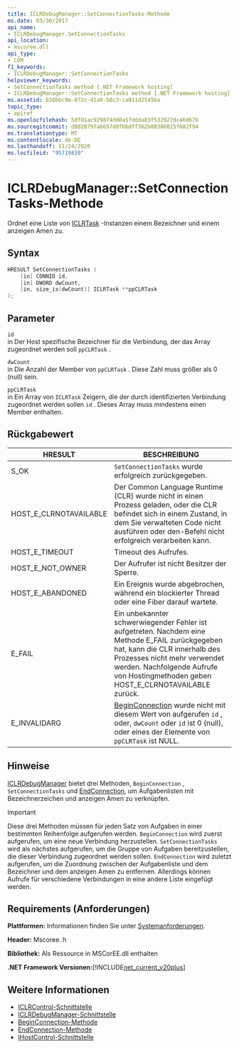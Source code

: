 ```yaml
---
title: ICLRDebugManager::SetConnectionTasks-Methode
ms.date: 03/30/2017
api_name:
- ICLRDebugManager.SetConnectionTasks
api_location:
- mscoree.dll
api_type:
- COM
f1_keywords:
- ICLRDebugManager::SetConnectionTasks
helpviewer_keywords:
- SetConnectionTasks method [.NET Framework hosting]
- ICLRDebugManager::SetConnectionTasks method [.NET Framework hosting]
ms.assetid: b38bbc9a-872c-41a9-b8c3-ca011d25456a
topic_type:
- apiref
ms.openlocfilehash: 5df01ac929874d00a5fddda83f532927dc46d67b
ms.sourcegitcommit: d8020797a6657d0fbbdff362b80300815f682f94
ms.translationtype: MT
ms.contentlocale: de-DE
ms.lasthandoff: 11/24/2020
ms.locfileid: "95719839"
---
```

# <a name="iclrdebugmanagersetconnectiontasks-method"></a>ICLRDebugManager::SetConnectionTasks-Methode

Ordnet eine Liste von [ICLRTask](iclrtask-interface.md) -Instanzen einem Bezeichner und einem anzeigen Amen zu.  
  
## <a name="syntax"></a>Syntax  
  
```cpp  
HRESULT SetConnectionTasks (  
    [in] CONNID id,  
    [in] DWORD dwCount,  
    [in, size_is(dwCount)] ICLRTask **ppCLRTask  
);  
```  
  
## <a name="parameters"></a>Parameter  

 `id`  
 in Der Host spezifische Bezeichner für die Verbindung, der das Array zugeordnet werden soll `ppCLRTask` .  
  
 `dwCount`  
 in Die Anzahl der Member von `ppCLRTask` . Diese Zahl muss größer als 0 (null) sein.  
  
 `ppCLRTask`  
 in Ein Array von `ICLRTask` Zeigern, die der durch identifizierten Verbindung zugeordnet werden sollen `id` . Dieses Array muss mindestens einen Member enthalten.  
  
## <a name="return-value"></a>Rückgabewert  
  
|HRESULT|BESCHREIBUNG|  
|-------------|-----------------|  
|S_OK|`SetConnectionTasks` wurde erfolgreich zurückgegeben.|  
|HOST_E_CLRNOTAVAILABLE|Der Common Language Runtime (CLR) wurde nicht in einen Prozess geladen, oder die CLR befindet sich in einem Zustand, in dem Sie verwalteten Code nicht ausführen oder den-Befehl nicht erfolgreich verarbeiten kann.|  
|HOST_E_TIMEOUT|Timeout des Aufrufes.|  
|HOST_E_NOT_OWNER|Der Aufrufer ist nicht Besitzer der Sperre.|  
|HOST_E_ABANDONED|Ein Ereignis wurde abgebrochen, während ein blockierter Thread oder eine Fiber darauf wartete.|  
|E_FAIL|Ein unbekannter schwerwiegender Fehler ist aufgetreten. Nachdem eine Methode E_FAIL zurückgegeben hat, kann die CLR innerhalb des Prozesses nicht mehr verwendet werden. Nachfolgende Aufrufe von Hostingmethoden geben HOST_E_CLRNOTAVAILABLE zurück.|  
|E_INVALIDARG|[BeginConnection](iclrdebugmanager-beginconnection-method.md) wurde nicht mit diesem Wert von aufgerufen `id` , oder, `dwCount` oder `id` ist 0 (null), oder eines der Elemente von `ppCLRTask` ist NULL.|  
  
## <a name="remarks"></a>Hinweise  

 [ICLRDebugManager](iclrdebugmanager-interface.md) bietet drei Methoden, `BeginConnection` , `SetConnectionTasks` und [EndConnection](iclrdebugmanager-endconnection-method.md), um Aufgabenlisten mit Bezeichnerzeichen und anzeigen Amen zu verknüpfen.  
  
> [!IMPORTANT]
> Diese drei Methoden müssen für jeden Satz von Aufgaben in einer bestimmten Reihenfolge aufgerufen werden. `BeginConnection` wird zuerst aufgerufen, um eine neue Verbindung herzustellen. `SetConnectionTasks` wird als nächstes aufgerufen, um die Gruppe von Aufgaben bereitzustellen, die dieser Verbindung zugeordnet werden sollen. `EndConnection` wird zuletzt aufgerufen, um die Zuordnung zwischen der Aufgabenliste und dem Bezeichner und dem anzeigen Amen zu entfernen. Allerdings können Aufrufe für verschiedene Verbindungen in eine andere Liste eingefügt werden.  
  
## <a name="requirements"></a>Requirements (Anforderungen)  

 **Plattformen:** Informationen finden Sie unter [Systemanforderungen](../../get-started/system-requirements.md).  
  
 **Header:** Mscoree. h  
  
 **Bibliothek:** Als Ressource in MSCorEE.dll enthalten  
  
 **.NET Framework Versionen:**[!INCLUDE[net_current_v20plus](../../../../includes/net-current-v20plus-md.md)]  
  
## <a name="see-also"></a>Weitere Informationen

- [ICLRControl-Schnittstelle](iclrcontrol-interface.md)
- [ICLRDebugManager-Schnittstelle](iclrdebugmanager-interface.md)
- [BeginConnection-Methode](iclrdebugmanager-beginconnection-method.md)
- [EndConnection-Methode](iclrdebugmanager-endconnection-method.md)
- [IHostControl-Schnittstelle](ihostcontrol-interface.md)
